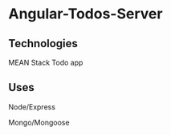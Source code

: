 # Angular-Todos-Server

## Technologies

MEAN Stack Todo app

## Uses

Node/Express

Mongo/Mongoose
